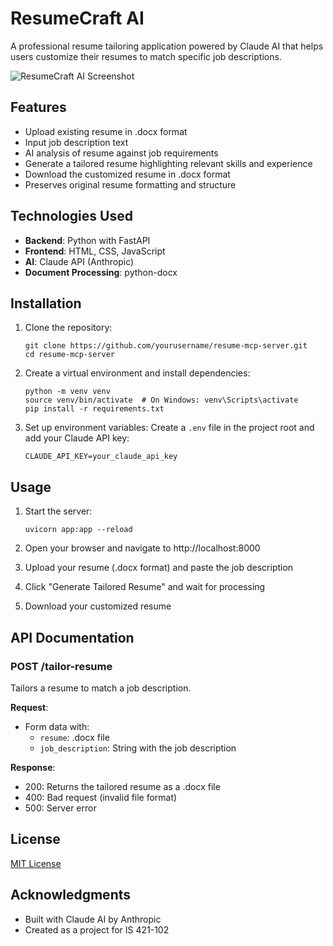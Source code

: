 # ResumeCraft AI

A professional resume tailoring application powered by Claude AI that helps users customize their resumes to match specific job descriptions.

![ResumeCraft AI Screenshot](screenshot.png) <!-- Add a screenshot of your app here -->

## Features

- Upload existing resume in .docx format
- Input job description text
- AI analysis of resume against job requirements
- Generate a tailored resume highlighting relevant skills and experience
- Download the customized resume in .docx format
- Preserves original resume formatting and structure

## Technologies Used

- **Backend**: Python with FastAPI
- **Frontend**: HTML, CSS, JavaScript
- **AI**: Claude API (Anthropic)
- **Document Processing**: python-docx

## Installation

1. Clone the repository:
   ```
   git clone https://github.com/yourusername/resume-mcp-server.git
   cd resume-mcp-server
   ```

2. Create a virtual environment and install dependencies:
   ```
   python -m venv venv
   source venv/bin/activate  # On Windows: venv\Scripts\activate
   pip install -r requirements.txt
   ```

3. Set up environment variables:
   Create a `.env` file in the project root and add your Claude API key:
   ```
   CLAUDE_API_KEY=your_claude_api_key
   ```

## Usage

1. Start the server:
   ```
   uvicorn app:app --reload
   ```

2. Open your browser and navigate to http://localhost:8000

3. Upload your resume (.docx format) and paste the job description

4. Click "Generate Tailored Resume" and wait for processing

5. Download your customized resume

## API Documentation

### POST /tailor-resume

Tailors a resume to match a job description.

**Request**:
- Form data with:
  - `resume`: .docx file
  - `job_description`: String with the job description

**Response**:
- 200: Returns the tailored resume as a .docx file
- 400: Bad request (invalid file format)
- 500: Server error

## License

[MIT License](LICENSE)

## Acknowledgments

- Built with Claude AI by Anthropic
- Created as a project for IS 421-102
